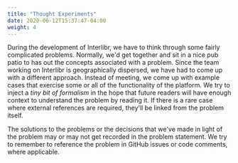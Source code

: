 ```yaml
---
title: "Thought Experiments"
date: 2020-06-12T15:37:47-04:00
weight: 4
---
```


During the development of Interlibr, we have to think through some fairly
complicated problems. Normally, we'd get together and sit in a nice pub patio to
has out the concepts associated with a problem. Since the team working on
Interlibr is geographically dispersed, we have had to come up with a different
approach. Instead of meeting, we come up with example cases that exercise some
or all of the functionality of the platform. We try to inject a _tiny bit of
formalism_ in the hope that future readers will have enough context to
understand the problem by reading it. If there is a rare case where external
references are required, they'll be linked from the problem itself.

The solutions to the problems or the decisions that we've made in light of the
problem may or may not get recorded in the problem statement. We try to remember
to reference the problem in GitHub issues or code comments, where applicable.
